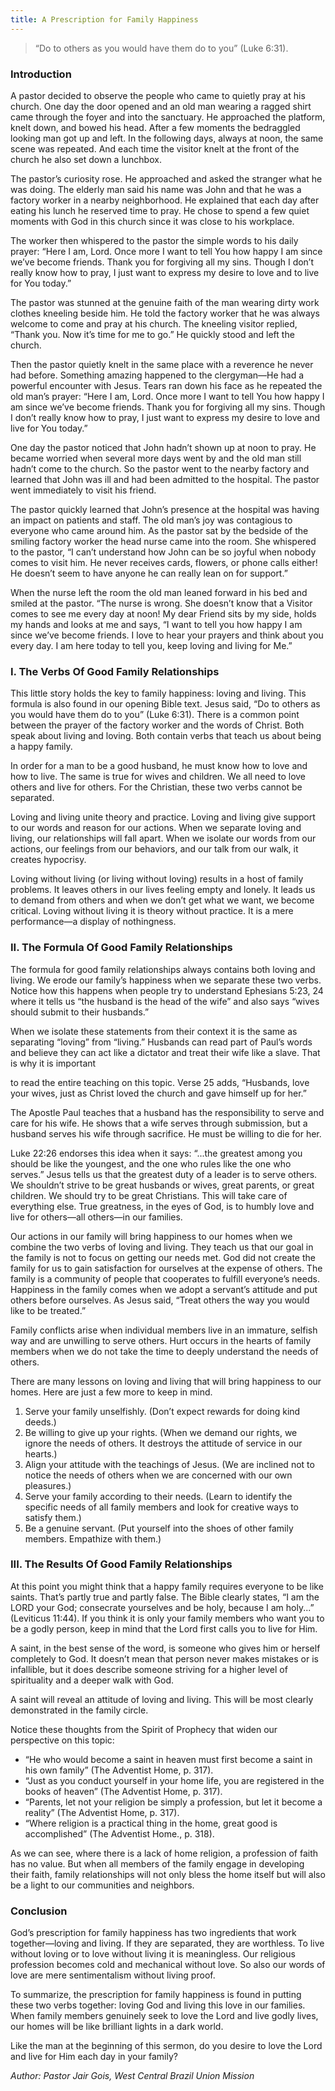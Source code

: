 ```yaml
---
title: A Prescription for Family Happiness
---
```


> <p></p>
> “Do to others as you would have them do to you” (Luke 6:31).

### Introduction

A pastor decided to observe the people who came to quietly pray at his church. One day the door opened and an old man wearing a ragged shirt came through the foyer and into the sanctuary. He approached the platform, knelt down, and bowed his head. After a few moments the bedraggled looking man got up and left. In the following days, always at noon, the same scene was repeated. And each time the visitor knelt at the front of the church he also set down a lunchbox.

The pastor’s curiosity rose. He approached and asked the stranger what he was doing. The elderly man said his name was John and that he was a factory worker in a nearby neighborhood. He explained that each day after eating his lunch he reserved time to pray. He chose to spend a few quiet moments with God in this church since it was close to his workplace.

The worker then whispered to the pastor the simple words to his daily prayer: “Here I am, Lord. Once more I want to tell You how happy I am since we’ve become friends. Thank you for forgiving all my sins. Though I don’t really know how to pray, I just want to express my desire to love and to live for You today.”

The pastor was stunned at the genuine faith of the man wearing dirty work clothes kneeling beside him. He told the factory worker that he was always welcome to come and pray at his church. The kneeling visitor replied, “Thank you. Now it’s time for me to go.” He quickly stood and left the church.

Then the pastor quietly knelt in the same place with a reverence he never had before. Something amazing happened to the clergyman—He had a powerful encounter with Jesus. Tears ran down his face as he repeated the old man’s prayer: “Here I am, Lord. Once more I want to tell You how happy I am since we’ve become friends. Thank you for forgiving all my sins. Though I don’t really know how to pray, I just want to express my desire to love and live for You today.”

One day the pastor noticed that John hadn’t shown up at noon to pray. He became worried when several more days went by and the old man still hadn’t come to the church. So the pastor went to the nearby factory and learned that John was ill and had been admitted to the hospital. The pastor went immediately to visit his friend.

The pastor quickly learned that John’s presence at the hospital was having an impact on patients and staff. The old man’s joy was contagious to everyone who came around him. As the pastor sat by the bedside of the smiling factory worker the head nurse came into the room. She whispered to the pastor, “I can’t understand how John can be so joyful when nobody comes to visit him. He never receives cards, flowers, or phone calls either! He doesn’t seem to have anyone he can really lean on for support.”

When the nurse left the room the old man leaned forward in his bed and smiled at the pastor. “The nurse is wrong. She doesn’t know that a Visitor comes to see me every day at noon! My dear Friend sits by my side, holds my hands and looks at me and says, “I want to tell you how happy I am since we’ve become friends. I love to hear your prayers and think about you every day. I am here today to tell you, keep loving and living for Me.”

### I. The Verbs Of Good Family Relationships

This little story holds the key to family happiness: loving and living. This formula is also found in our opening Bible text. Jesus said, “Do to others as you would have them do to you” (Luke 6:31). There is a common point between the prayer of the factory worker and the words of Christ. Both speak about living and loving. Both contain verbs that teach us about being a happy family.

In order for a man to be a good husband, he must know how to love and how to live. The same is true for wives and children. We all need to love others and live for others. For the Christian, these two verbs cannot be separated.

Loving and living unite theory and practice. Loving and living give support to our words and reason for our actions. When we separate loving and living, our relationships will fall apart. When we isolate our words from our actions, our feelings from our behaviors, and our talk from our walk, it creates hypocrisy.

Loving without living (or living without loving) results in a host of family problems. It leaves others in our lives feeling empty and lonely. It leads us to demand from others and when we don’t get what we want, we become critical. Loving without living it is theory without practice. It is a mere performance—a display of nothingness.

### II. The Formula Of Good Family Relationships

The formula for good family relationships always contains both loving and living. We erode our family’s happiness when we separate these two verbs. Notice how this happens when people try to understand Ephesians 5:23, 24 where it tells us “the husband is the head of the wife” and also says “wives should submit to their husbands.”

When we isolate these statements from their context it is the same as separating “loving” from “living.” Husbands can read part of Paul’s words and believe they can act like a dictator and treat their wife like a slave. That is why it is important

to read the entire teaching on this topic. Verse 25 adds, “Husbands, love your wives, just as Christ loved the church and gave himself up for her.”

The Apostle Paul teaches that a husband has the responsibility to serve and care for his wife. He shows that a wife serves through submission, but a husband serves his wife through sacrifice. He must be willing to die for her.

Luke 22:26 endorses this idea when it says: “...the greatest among you should be like the youngest, and the one who rules like the one who serves.” Jesus tells us that the greatest duty of a leader is to serve others. We shouldn’t strive to be great husbands or wives, great parents, or great children. We should try to be great Christians. This will take care of everything else. True greatness, in the eyes of God, is to humbly love and live for others—all others—in our families.

Our actions in our family will bring happiness to our homes when we combine the two verbs of loving and living. They teach us that our goal in the family is not to focus on getting our needs met. God did not create the family for us to gain satisfaction for ourselves at the expense of others. The family is a community of people that cooperates to fulfill everyone’s needs. Happiness in the family comes when we adopt a servant’s attitude and put others before ourselves. As Jesus said, “Treat others the way you would like to be treated.”

Family conflicts arise when individual members live in an immature, selfish way and are unwilling to serve others. Hurt occurs in the hearts of family members when we do not take the time to deeply understand the needs of others.

There are many lessons on loving and living that will bring happiness to our homes. Here are just a few more to keep in mind.

1. Serve your family unselfishly. (Don’t expect rewards for doing kind deeds.)
2. Be willing to give up your rights. (When we demand our rights, we ignore the needs of others. It destroys the attitude of service in our hearts.)
3. Align your attitude with the teachings of Jesus. (We are inclined not to notice the needs of others when we are concerned with our own pleasures.)
4. Serve your family according to their needs. (Learn to identify the specific needs of all family members and look for creative ways to satisfy them.)
5. Be a genuine servant. (Put yourself into the shoes of other family members. Empathize with them.)

### III. The Results Of Good Family Relationships

At this point you might think that a happy family requires everyone to be like saints. That’s partly true and partly false. The Bible clearly states, “I am the LORD your God; consecrate yourselves and be holy, because I am holy...” (Leviticus 11:44). If you think it is only your family members who want you to be a godly person, keep in mind that the Lord first calls you to live for Him.

A saint, in the best sense of the word, is someone who gives him or herself completely to God. It doesn’t mean that person never makes mistakes or is infallible, but it does describe someone striving for a higher level of spirituality and a deeper walk with God.

A saint will reveal an attitude of loving and living. This will be most clearly demonstrated in the family circle.

Notice these thoughts from the Spirit of Prophecy that widen our perspective on this topic:

- “He who would become a saint in heaven must first become a saint in his own family” (The Adventist Home, p. 317).
- “Just as you conduct yourself in your home life, you are registered in the books of heaven” (The Adventist Home, p. 317).
- “Parents, let not your religion be simply a profession, but let it become a reality” (The Adventist Home, p. 317).
- “Where religion is a practical thing in the home, great good is accomplished” (The Adventist Home., p. 318).

As we can see, where there is a lack of home religion, a profession of faith has no value. But when all members of the family engage in developing their faith, family relationships will not only bless the home itself but will also be a light to our communities and neighbors.

### Conclusion

God’s prescription for family happiness has two ingredients that work together—loving and living. If they are separated, they are worthless. To live without loving or to love without living it is meaningless. Our religious profession becomes cold and mechanical without love. So also our words of love are mere sentimentalism without living proof.

To summarize, the prescription for family happiness is found in putting these two verbs together: loving God and living this love in our families. When family members genuinely seek to love the Lord and live godly lives, our homes will be like brilliant lights in a dark world.

Like the man at the beginning of this sermon, do you desire to love the Lord and live for Him each day in your family?

_Author: Pastor Jair Gois, West Central Brazil Union Mission_